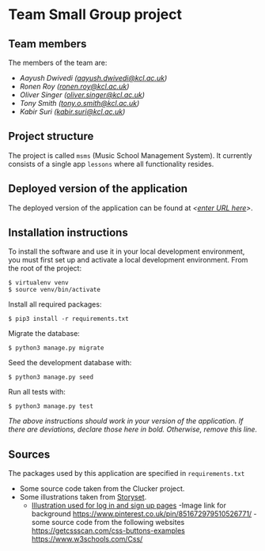 # Team *<enter team name here>* Small Group project

## Team members
The members of the team are:
- *Aayush Dwivedi (aayush.dwivedi@kcl.ac.uk)*
- *Ronen Roy (ronen.roy@kcl.ac.uk)*
- *Oliver Singer (oliver.singer@kcl.ac.uk)*
- *Tony Smith (tony.o.smith@kcl.ac.uk)*
- *Kabir Suri (kabir.suri@kcl.ac.uk)*

## Project structure
The project is called `msms` (Music School Management System).  It currently consists of a single app `lessons` where all functionality resides.

## Deployed version of the application
The deployed version of the application can be found at *<[enter URL here](URL)>*.

## Installation instructions
To install the software and use it in your local development environment, you must first set up and activate a local development environment.  From the root of the project:

```
$ virtualenv venv
$ source venv/bin/activate
```

Install all required packages:

```
$ pip3 install -r requirements.txt
```

Migrate the database:

```
$ python3 manage.py migrate
```

Seed the development database with:

```
$ python3 manage.py seed
```

Run all tests with:
```
$ python3 manage.py test
```

*The above instructions should work in your version of the application.  If there are deviations, declare those here in bold.  Otherwise, remove this line.*

## Sources
The packages used by this application are specified in `requirements.txt`

- Some source code taken from the Clucker project.
- Some illustrations taken from [Storyset](https://storyset.com).
    - [Illustration used for log in and sign up pages](https://storyset.com/illustration/connected-world/amico)
-Image link for background 
    https://www.pinterest.co.uk/pin/851672979510526771/
-some source code from the following websites
    https://getcssscan.com/css-buttons-examples
    https://www.w3schools.com/Css/
